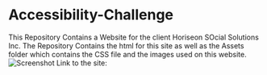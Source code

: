 # Accessibility-Challenge
This Repository Contains a Website for the client Horiseon SOcial Solutions Inc.
The Repository Contains the html for this site as well as the Assets folder which contains the CSS file and the images used on this website.
![Screenshot](https://user-images.githubusercontent.com/100313302/159099963-91d05e10-88b4-4825-9e9f-4db9a5193637.jpg)
Link to the site: 
